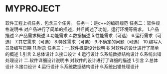 # MYPROJECT
软件工程上机任务，包含三个任务。 任务一：是c++的编码规范 任务二：软件规格说明书        对产品进行了简单的描述，并且阐述了功能，运行环境等需求。        1.产品描述        2.产品需求概述        3.功能需求        4.数据描述        5.性能需求（可选）        6.运行需求（可选）        7.其它需求（可选）        8.特殊需求（可选）        9.不确定的问题（可选）        10.编写人员及编写日期        11.附录 任务三：一.软件概要设计说明书          对软件的设计进行了简单的概述          1.引言          2.总体设计          3.接口设计          4.运行设计          5.系统数据结构设计          6.系统出错处理设计        二.软件详细设计说明书          对软件的设计进行了详细的描述          1.引言          2.总体设计          3.接口设计          4.运行设计          5.系统数据结构设计          6.系统出错处理设计
